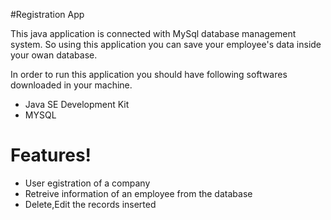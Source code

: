 #Registration App

This java application is connected with MySql database management system. So using this application you can save your employee's data inside your owan database.

In order to run this application you should have following softwares downloaded in your machine.
  - Java SE Development Kit
  - MYSQL 

# Features!

  - User egistration of a company
  - Retreive information of an employee from the database
  - Delete,Edit the records inserted

